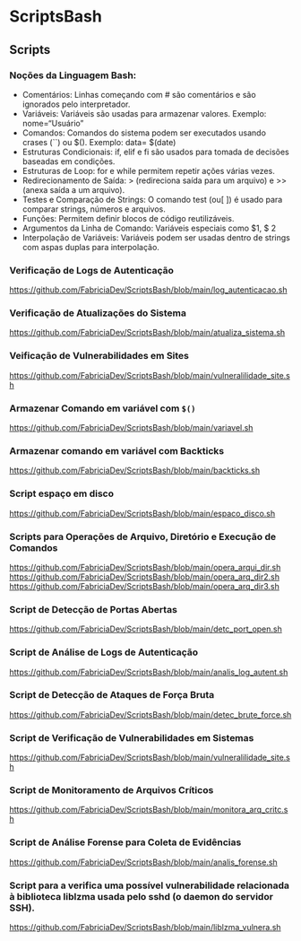 # ScriptsBash
## Scripts
### Noções da Linguagem Bash:
* Comentários: Linhas começando com # são comentários e são ignorados pelo interpretador.
* Variáveis: Variáveis são usadas para armazenar valores. Exemplo: nome=“Usuário”
* Comandos: Comandos do sistema podem ser executados usando crases (``) ou $(). Exemplo: data= $(date)
* Estruturas Condicionais: if, elif e fi são usados para tomada de decisões baseadas em condições.
* Estruturas de Loop: for e while permitem repetir ações várias vezes.
* Redirecionamento de Saída: > (redireciona saída para um arquivo) e >> (anexa saída a um arquivo).
* Testes e Comparação de Strings: O comando test (ou[ ]) é usado para comparar strings, números e arquivos.
* Funções: Permitem definir blocos de código reutilizáveis.
* Argumentos da Linha de Comando: Variáveis especiais como $1, $ 2
* Interpolação de Variáveis: Variáveis podem ser usadas dentro de strings com aspas duplas para interpolação.

### Verificação de Logs de Autenticação
https://github.com/FabriciaDev/ScriptsBash/blob/main/log_autenticacao.sh
### Verificação de Atualizações do Sistema
https://github.com/FabriciaDev/ScriptsBash/blob/main/atualiza_sistema.sh
### Veificação de Vulnerabilidades em Sites
https://github.com/FabriciaDev/ScriptsBash/blob/main/vulneralilidade_site.sh
### Armazenar Comando em variável com `$()`
https://github.com/FabriciaDev/ScriptsBash/blob/main/variavel.sh
### Armazenar comando em variável com Backticks
https://github.com/FabriciaDev/ScriptsBash/blob/main/backticks.sh
### Script espaço em disco
https://github.com/FabriciaDev/ScriptsBash/blob/main/espaco_disco.sh
### Scripts para Operações de Arquivo, Diretório e Execução de Comandos
https://github.com/FabriciaDev/ScriptsBash/blob/main/opera_arqui_dir.sh
https://github.com/FabriciaDev/ScriptsBash/blob/main/opera_arq_dir2.sh
https://github.com/FabriciaDev/ScriptsBash/blob/main/opera_arq_dir3.sh
### Script de Detecção de Portas Abertas
https://github.com/FabriciaDev/ScriptsBash/blob/main/detc_port_open.sh
### Script de Análise de Logs de Autenticação
https://github.com/FabriciaDev/ScriptsBash/blob/main/analis_log_autent.sh
### Script de Detecção de Ataques de Força Bruta
https://github.com/FabriciaDev/ScriptsBash/blob/main/detec_brute_force.sh
### Script de Verificação de Vulnerabilidades em Sistemas
https://github.com/FabriciaDev/ScriptsBash/blob/main/vulneralilidade_site.sh
### Script de Monitoramento de Arquivos Críticos
https://github.com/FabriciaDev/ScriptsBash/blob/main/monitora_arq_critc.sh
### Script de Análise Forense para Coleta de Evidências
https://github.com/FabriciaDev/ScriptsBash/blob/main/analis_forense.sh
### Script para a verifica uma possível vulnerabilidade relacionada à biblioteca liblzma usada pelo sshd (o daemon do servidor SSH).
https://github.com/FabriciaDev/ScriptsBash/blob/main/liblzma_vulnera.sh

